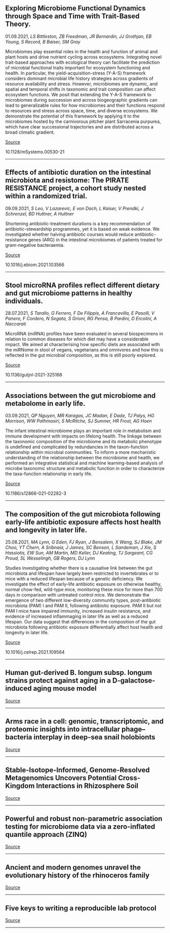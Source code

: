 ## Exploring Microbiome Functional Dynamics through Space and Time with Trait-Based Theory.
 01.09.2021, _LS Bittleston, ZB Freedman, JR Bernardin, JJ Grothjan, EB Young, S Record, B Baiser, SM Gray_


Microbiomes play essential roles in the health and function of animal and plant hosts and drive nutrient cycling across ecosystems. Integrating novel trait-based approaches with ecological theory can facilitate the prediction of microbial functional traits important for ecosystem functioning and health. In particular, the yield-acquisition-stress (Y-A-S) framework considers dominant microbial life history strategies across gradients of resource availability and stress. However, microbiomes are dynamic, and spatial and temporal shifts in taxonomic and trait composition can affect ecosystem functions. We posit that extending the Y-A-S framework to microbiomes during succession and across biogeographic gradients can lead to generalizable rules for how microbiomes and their functions respond to resources and stress across space, time, and diverse ecosystems. We demonstrate the potential of this framework by applying it to the microbiomes hosted by the carnivorous pitcher plant Sarracenia purpurea, which have clear successional trajectories and are distributed across a broad climatic gradient.

[Source](https://journals.asm.org/doi/10.1128/mSystems.00530-21)

10.1128/mSystems.00530-21

---

## Effects of antibiotic duration on the intestinal microbiota and resistome: The PIRATE RESISTANCE project, a cohort study nested within a randomized trial.
 09.09.2021, _S Leo, V Lazarevic, E von Dach, L Kaiser, V Prendki, J Schrenzel, BD Huttner, A Huttner_


Shortening antibiotic-treatment durations is a key recommendation of antibiotic-stewardship programmes, yet it is based on weak evidence. We investigated whether halving antibiotic courses would reduce antibiotic-resistance genes (ARG) in the intestinal microbiomes of patients treated for gram-negative bacteraemia.

[Source](https://www.thelancet.com/journals/ebiom/article/PIIS2352-3964(21)00359-5/fulltext)

10.1016/j.ebiom.2021.103566

---

## Stool microRNA profiles reflect different dietary and gut microbiome patterns in healthy individuals.
 28.07.2021, _S Tarallo, G Ferrero, F De Filippis, A Francavilla, E Pasolli, V Panero, F Cordero, N Segata, S Grioni, RG Pensa, B Pardini, D Ercolini, A Naccarati_


MicroRNA (miRNA) profiles have been evaluated in several biospecimens in relation to common diseases for which diet may have a considerable impact. We aimed at characterising how specific diets are associated with the miRNome in stool of vegans, vegetarians and omnivores and how this is reflected in the gut microbial composition, as this is still poorly explored.

[Source](https://gut.bmj.com/content/early/2021/07/27/gutjnl-2021-325168)

10.1136/gutjnl-2021-325168

---

## Associations between the gut microbiome and metabolome in early life.
 03.09.2021, _QP Nguyen, MR Karagas, JC Madan, E Dade, TJ Palys, HG Morrison, WW Pathmasiri, S McRitche, SJ Sumner, HR Frost, AG Hoen_


The infant intestinal microbiome plays an important role in metabolism and immune development with impacts on lifelong health. The linkage between the taxonomic composition of the microbiome and its metabolic phenotype is undefined and complicated by redundancies in the taxon-function relationship within microbial communities. To inform a more mechanistic understanding of the relationship between the microbiome and health, we performed an integrative statistical and machine learning-based analysis of microbe taxonomic structure and metabolic function in order to characterize the taxa-function relationship in early life.

[Source](https://bmcmicrobiol.biomedcentral.com/articles/10.1186/s12866-021-02282-3)

10.1186/s12866-021-02282-3

---

## The composition of the gut microbiota following early-life antibiotic exposure affects host health and longevity in later life.
 25.08.2021, _MA Lynn, G Eden, FJ Ryan, J Bensalem, X Wang, SJ Blake, JM Choo, YT Chern, A Sribnaia, J James, SC Benson, L Sandeman, J Xie, S Hassiotis, EW Sun, AM Martin, MD Keller, DJ Keating, TJ Sargeant, CG Proud, SL Wesselingh, GB Rogers, DJ Lynn_


Studies investigating whether there is a causative link between the gut microbiota and lifespan have largely been restricted to invertebrates or to mice with a reduced lifespan because of a genetic deficiency. We investigate the effect of early-life antibiotic exposure on otherwise healthy, normal chow-fed, wild-type mice, monitoring these mice for more than 700 days in comparison with untreated control mice. We demonstrate the emergence of two different low-diversity community types, post-antibiotic microbiota (PAM) I and PAM II, following antibiotic exposure. PAM II but not PAM I mice have impaired immunity, increased insulin resistance, and evidence of increased inflammaging in later life as well as a reduced lifespan. Our data suggest that differences in the composition of the gut microbiota following antibiotic exposure differentially affect host health and longevity in later life.

[Source](https://www.cell.com/cell-reports/fulltext/S2211-1247(21)00998-0)

10.1016/j.celrep.2021.109564

---

## Human gut-derived B. longum subsp. longum strains protect against aging in a D-galactose-induced aging mouse model 

[Source](https://microbiomejournal.biomedcentral.com/articles/10.1186/s40168-021-01108-8#Sec2)

---

## Arms race in a cell: genomic, transcriptomic, and proteomic insights into intracellular phage–bacteria interplay in deep-sea snail holobionts 

[Source](https://microbiomejournal.biomedcentral.com/articles/10.1186/s40168-021-01099-6)

---

## Stable-Isotope-Informed, Genome-Resolved Metagenomics Uncovers Potential Cross-Kingdom Interactions in Rhizosphere Soil 

[Source](https://journals.asm.org/doi/10.1128/mSphere.00085-21)

---

## Powerful and robust non-parametric association testing for microbiome data via a zero-inflated quantile approach (ZINQ)

[Source](https://microbiomejournal.biomedcentral.com/articles/10.1186/s40168-021-01129-3)

---

## Ancient and modern genomes unravel the evolutionary history of the rhinoceros family

[Source](https://www.cell.com/cell/fulltext/S0092-8674(21)00891-6)

---

## Five keys to writing a reproducible lab protocol

[Source](https://www.nature.com/articles/d41586-021-02428-3)

---

